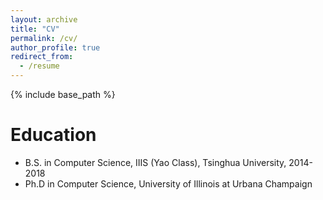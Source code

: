 ```yaml
---
layout: archive
title: "CV"
permalink: /cv/
author_profile: true
redirect_from:
  - /resume
---
```


{% include base_path %}

Education
======
* B.S. in Computer Science, IIIS (Yao Class), Tsinghua University, 2014-2018
* Ph.D in Computer Science, University of Illinois at Urbana Champaign
